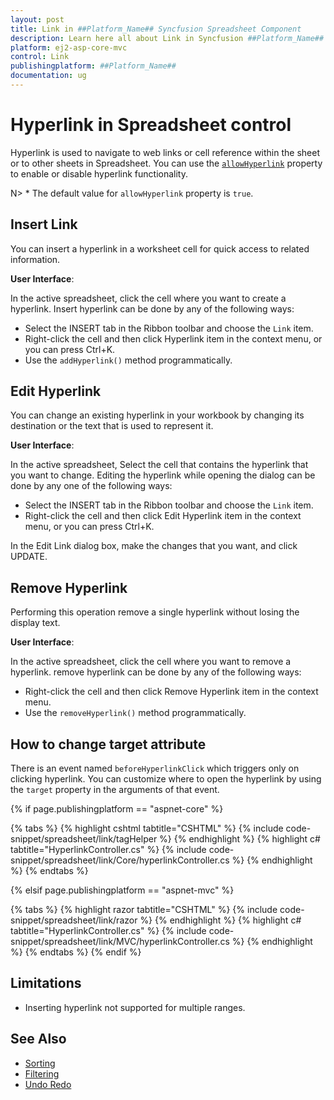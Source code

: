 ```yaml
---
layout: post
title: Link in ##Platform_Name## Syncfusion Spreadsheet Component
description: Learn here all about Link in Syncfusion ##Platform_Name## Spreadsheet component of Syncfusion Essential JS 2 and more.
platform: ej2-asp-core-mvc
control: Link
publishingplatform: ##Platform_Name##
documentation: ug
---
```



# Hyperlink in Spreadsheet control

Hyperlink is used to navigate to web links or cell reference within the sheet or to other sheets in Spreadsheet. You can use the [`allowHyperlink`](https://help.syncfusion.com/cr/aspnetcore-js2/Syncfusion.EJ2.Spreadsheet.Spreadsheet.html#Syncfusion_EJ2_Spreadsheet_Spreadsheet_AllowHyperlink) property to enable or disable hyperlink functionality.

N> * The default value for `allowHyperlink` property is `true`.

## Insert Link

You can insert a hyperlink in a worksheet cell for quick access to related information.

**User Interface**:

In the active spreadsheet, click the cell where you want to create a hyperlink. Insert hyperlink can be done by any of the following ways:
* Select the INSERT tab in the Ribbon toolbar and choose the `Link` item.
* Right-click the cell and then click Hyperlink item in the context menu, or you can press Ctrl+K.
* Use the `addHyperlink()` method programmatically.

## Edit Hyperlink

You can change an existing hyperlink in your workbook by changing its destination or the text that is used to represent it.

**User Interface**:

In the active spreadsheet, Select the cell that contains the hyperlink that you want to change. Editing the hyperlink while opening the dialog can be done by any one of the following ways:

* Select the INSERT tab in the Ribbon toolbar and choose the `Link` item.
* Right-click the cell and then click Edit Hyperlink item in the context menu, or you can press Ctrl+K.

In the Edit Link dialog box, make the changes that you want, and click UPDATE.

## Remove Hyperlink

Performing this operation remove a single hyperlink without losing the display text.

**User Interface**:

In the active spreadsheet, click the cell where you want to remove a hyperlink. remove hyperlink can be done by any of the following ways:
* Right-click the cell and then click Remove Hyperlink item in the context menu.
* Use the `removeHyperlink()` method programmatically.

## How to change target attribute

There is an event named `beforeHyperlinkClick` which triggers only on clicking hyperlink. You can customize where to open the hyperlink by using the `target` property in the arguments of that event.

{% if page.publishingplatform == "aspnet-core" %}

{% tabs %}
{% highlight cshtml tabtitle="CSHTML" %}
{% include code-snippet/spreadsheet/link/tagHelper %}
{% endhighlight %}
{% highlight c# tabtitle="HyperlinkController.cs" %}
{% include code-snippet/spreadsheet/link/Core/hyperlinkController.cs %}
{% endhighlight %}
{% endtabs %}

{% elsif page.publishingplatform == "aspnet-mvc" %}

{% tabs %}
{% highlight razor tabtitle="CSHTML" %}
{% include code-snippet/spreadsheet/link/razor %}
{% endhighlight %}
{% highlight c# tabtitle="HyperlinkController.cs" %}
{% include code-snippet/spreadsheet/link/MVC/hyperlinkController.cs %}
{% endhighlight %}
{% endtabs %}
{% endif %}



## Limitations

* Inserting hyperlink not supported for multiple ranges.

## See Also

* [Sorting](./sort)
* [Filtering](./filter)
* [Undo Redo](./undo-redo)
